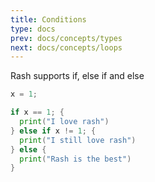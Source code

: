 ```yaml
---
title: Conditions 
type: docs
prev: docs/concepts/types
next: docs/concepts/loops
---
```


Rash supports if, else if and else

```go {filename=conditions.rash}
x = 1;

if x == 1; {
  print("I love rash")
} else if x != 1; {
  print("I still love rash")
} else {
  print("Rash is the best")
}
```
